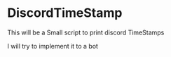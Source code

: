 # DiscordTimeStamp
This will be a Small script to print discord TimeStamps

I will try to implement it to a bot
